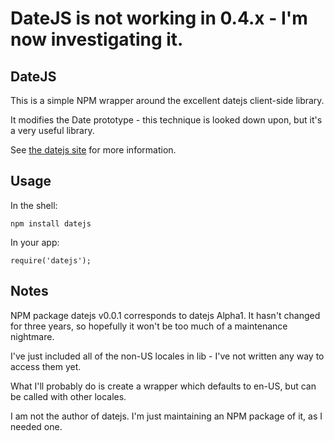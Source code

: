 
DateJS is not working in 0.4.x - I'm now investigating it.
==========================================================

DateJS
------

This is a simple NPM wrapper around the excellent datejs client-side library.

It modifies the Date prototype - this technique is looked down upon, but it's
a very useful library.

See [the datejs site](http://www.datejs.com/) for more information.

Usage
-----

In the shell:

    npm install datejs

In your app:

    require('datejs');

Notes
-----

NPM package datejs v0.0.1 corresponds to datejs Alpha1.  It hasn't changed for 
three years, so hopefully it won't be too much of a maintenance nightmare.

I've just included all of the non-US locales in lib - I've not written any way 
to access them yet.

What I'll probably do is create a wrapper which defaults to en-US, but can be
called with other locales.

I am not the author of datejs.  I'm just maintaining an NPM package of it, as I
needed one.
